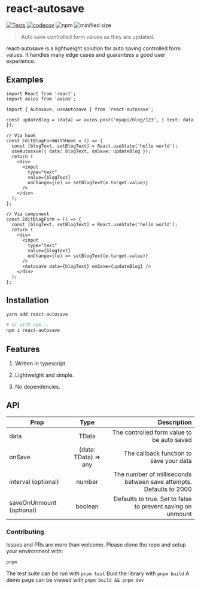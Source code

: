 # react-autosave

[![Tests](https://github.com/jollyjerr/react-autosave/actions/workflows/ci.yml/badge.svg)](https://github.com/jollyjerr/react-autosave/actions/workflows/ci.yml)
[![codecov](https://codecov.io/gh/jollyjerr/react-autosave/branch/main/graph/badge.svg?token=K7C88VK5GE)](https://codecov.io/gh/jollyjerr/react-autosave)
![npm](https://img.shields.io/npm/dm/react-autosave)
![minified size](https://img.shields.io/bundlephobia/min/react-autosave?color=green)

> Auto save controlled form values as they are updated.

react-autosave is a lightweight solution for auto saving controlled form values.
It handles many edge cases and guarantees a good user experience.

## Examples

```tsx
import React from 'react';
import axios from 'axios';

import { Autosave, useAutosave } from 'react-autosave';

const updateBlog = (data) => axios.post('myapi/blog/123', { text: data });

// Via hook
const EditBlogFormWithHook = () => {
  const [blogText, setBlogText] = React.useState('hello world');
  useAutosave({ data: blogText, onSave: updateBlog });
  return (
    <div>
      <input
        type="text"
        value={blogText}
        onChange={(e) => setBlogText(e.target.value)}
      />
    </div>
  );
};

// Via component
const EditBlogForm = () => {
  const [blogText, setBlogText] = React.useState('hello world');
  return (
    <div>
      <input
        type="text"
        value={blogText}
        onChange={(e) => setBlogText(e.target.value)}
      />
      <Autosave data={blogText} onSave={updateBlog} />
    </div>
  );
};
```

## Installation

```sh
yarn add react-autosave

# or with npm...
npm i react-autosave
```

## Features

1. Written in typescript.

2. Lightweight and simple.

3. No dependencies.

## API

| Prop                     |         Type         |                                                        Description |
| ------------------------ | :------------------: | -----------------------------------------------------------------: |
| data                     |        TData         |                         The controlled form value to be auto saved |
| onSave                   | (data: TData) => any |                            The callback function to save your data |
| interval (optional)      |        number        | The number of milliseconds between save attempts. Defaults to 2000 |
| saveOnUnmount (optional) |       boolean        |        Defaults to true. Set to false to prevent saving on unmount |

### Contributing

Issues and PRs are more than welcome. Please clone the repo and setup your environment with:

```sh
pnpm
```

The test suite can be run with `pnpm test`
Buid the library with `pnpm build`
A demo page can be viewed with `pnpm build && pnpm dev`
